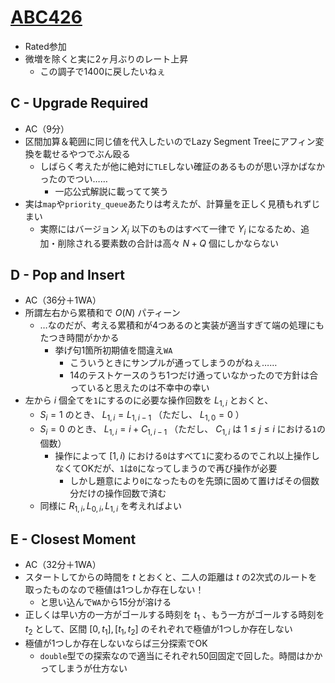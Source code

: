 # [ABC426](https://atcoder.jp/users/matcher)
- Rated参加
- 微増を除くと実に2ヶ月ぶりのレート上昇
  - この調子で1400に戻したいねぇ

## C - Upgrade Required
- AC（9分）
- 区間加算＆範囲に同じ値を代入したいのでLazy Segment Treeにアフィン変換を載せるやつでぶん殴る
  - しばらく考えたが他に絶対に`TLE`しない確証のあるものが思い浮かばなかったのでつい……
    - 一応公式解説に載ってて笑う
- 実は`map`や`priority_queue`あたりは考えたが、計算量を正しく見積もれずじまい
  - 実際にはバージョン $X_i$ 以下のものはすべて一律で $Y_i$ になるため、追加・削除される要素数の合計は高々 $N+Q$ 個にしかならない

## D - Pop and Insert
- AC（36分＋1WA）
- 所謂左右から累積和で $O(N)$ パティーン
  - …なのだが、考える累積和が4つあるのと実装が適当すぎて端の処理にもたつき時間がかかる
    - 挙げ句1箇所初期値を間違え`WA`
      - こういうときにサンプルが通ってしまうのがねぇ……
      - 14のテストケースのうち1つだけ通っていなかったので方針は合っていると思えたのは不幸中の幸い
- 左から $i$ 個全てを`1`にするのに必要な操作回数を $L_{1,i}$ とおくと、
  - $S_i = 1$ のとき、 $L_{1,i} = L_{1,i-1}$ （ただし、 $L_{1,0} = 0$ ）
  - $S_i = 0$ のとき、 $L_{1,i} = i + C_{1,i-1}$ （ただし、 $C_{1,i}$ は $1 \leq j \leq i$ における`1`の個数）
    - 操作によって $[1, i)$ における`0`はすべて`1`に変わるのでこれ以上操作しなくてOKだが、`1`は`0`になってしまうので再び操作が必要
      - しかし題意により`0`になったものを先頭に固めて置けばその個数分だけの操作回数で済む
  - 同様に $R_{1,i}, L_{0,i}, L_{1,i}$ を考えればよい

## E - Closest Moment
- AC（32分＋1WA）
- スタートしてからの時間を $t$ とおくと、二人の距離は $t$ の2次式のルートを取ったものなので極値は1つしか存在しない！
  - と思い込んで`WA`から15分が溶ける
- 正しくは早い方の一方がゴールする時刻を $t_1$ 、もう一方がゴールする時刻を $t_2$ として、区間 $[0,t_1], [t_1,t_2]$ のそれぞれで極値が1つしか存在しない
- 極値が1つしか存在しないならば三分探索でOK
  - `double`型での探索なので適当にそれぞれ50回固定で回した。時間はかかってしまうが仕方ない
